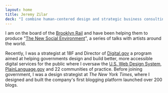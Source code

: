 ```yaml
---
layout: home
title: Jeremy Zilar
deck: "I combine human-centered design and strategic business consulting to help organizations set visions, create strategies, design compelling experiences, and empower their teams to have greater autonomy, confidence, and independence."
---
```


I am on the board of the [Brooklyn Rail](https://brooklynrail.org/) and have been helping them to produce "[The New Social Environment](https://brooklynrail.org/events)", a series of talks with artists around the world.

Recently, I was a strategist at 18F and Director of [Digital.gov](https://digital.gov/) a program aimed at helping governments design and build better, more accessible digital services for the public where I oversaw the [U.S. Web Design System](https://designsystem.digital.gov/), [PlainLanguage.gov](https://www.plainlanguage.gov/) and 22 communities of practice. Before joining government, I was a design strategist at _The New York Times_, where I designed and built the company's first blogging platform launched over 200 blogs.

